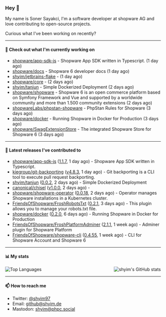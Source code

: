### Hey 👋

My name is Soner Sayakci, I'm a software developer at shopware AG and love contributing to open-source projects.

Curious what I've been working on recently?

---

#### 👷 Check out what I'm currently working on

- [shopware/app-sdk-js](https://github.com/shopware/app-sdk-js) - Shopware App SDK written in Typescript. (1 day ago)
- [shopware/docs](https://github.com/shopware/docs) - Shopware 6 developer docs (1 day ago)
- [shyim/jetbrains-flake](https://github.com/shyim/jetbrains-flake) -  (1 day ago)
- [shopware/core](https://github.com/shopware/core) -  (2 days ago)
- [shyim/tanjun](https://github.com/shyim/tanjun) - Simple Dockerized Deployment (2 days ago)
- [shopware/shopware](https://github.com/shopware/shopware) - Shopware 6 is an open commerce platform based on Symfony Framework and Vue and supported by a worldwide community and more than 1.500 community extensions (2 days ago)
- [shopwareLabs/phpstan-shopware](https://github.com/shopwareLabs/phpstan-shopware) - PhpStan Rules for Shopware (3 days ago)
- [shopware/docker](https://github.com/shopware/docker) - Running Shopware in Docker for Production (3 days ago)
- [shopware/SwagExtensionStore](https://github.com/shopware/SwagExtensionStore) - The integrated Shopware Store for Shopware 6 (3 days ago)

---

#### 🔭 Latest releases I've contributed to

- [shopware/app-sdk-js](https://github.com/shopware/app-sdk-js) ([1.1.7](https://github.com/shopware/app-sdk-js/releases/tag/1.1.7), 1 day ago) - Shopware App SDK written in Typescript.
- [kiegroup/git-backporting](https://github.com/kiegroup/git-backporting) ([v4.8.3](https://github.com/kiegroup/git-backporting/releases/tag/v4.8.3), 1 day ago) - Git backporting is a CLI tool to execute pull request backporting.
- [shyim/tanjun](https://github.com/shyim/tanjun) ([0.0.2](https://github.com/shyim/tanjun/releases/tag/0.0.2), 2 days ago) - Simple Dockerized Deployment
- [canonical/chisel](https://github.com/canonical/chisel) ([v1.0.0](https://github.com/canonical/chisel/releases/tag/v1.0.0), 2 days ago) - 
- [shopware/shopware-operator](https://github.com/shopware/shopware-operator) ([0.0.18](https://github.com/shopware/shopware-operator/releases/tag/0.0.18), 2 days ago) - Operator manages Shopware installations in a Kubernetes cluster.
- [FriendsOfShopware/FroshRobotsTxt](https://github.com/FriendsOfShopware/FroshRobotsTxt) ([0.2.1](https://github.com/FriendsOfShopware/FroshRobotsTxt/releases/tag/0.2.1), 3 days ago) - This plugin allows you to manage your robots.txt file.
- [shopware/docker](https://github.com/shopware/docker) ([0.2.0](https://github.com/shopware/docker/releases/tag/0.2.0), 6 days ago) - Running Shopware in Docker for Production
- [FriendsOfShopware/FroshPlatformAdminer](https://github.com/FriendsOfShopware/FroshPlatformAdminer) ([2.1.1](https://github.com/FriendsOfShopware/FroshPlatformAdminer/releases/tag/2.1.1), 1 week ago) - Adminer plugin for Shopware Platform
- [FriendsOfShopware/shopware-cli](https://github.com/FriendsOfShopware/shopware-cli) ([0.4.55](https://github.com/FriendsOfShopware/shopware-cli/releases/tag/0.4.55), 1 week ago) - CLI for Shopware Account and Shopware 6

---

#### 📊 My stats

<img align="right" alt="shyim's GitHub stats" src="https://github-readme-stats.vercel.app/api?username=shyim&count_private=1&show_icons=true&" />

![Top Languages](https://github-readme-stats.vercel.app/api/top-langs/?username=shyim)

---

#### 📫 How to reach me

- Twitter: [@shyim97](https://twitter.com/shyim97)
- Email: [github@shyim.de](mailto://github@shyim.de)
- Mastodon: <a rel="me" href="https://phpc.social/@shyim">shyim@phpc.social</a>

